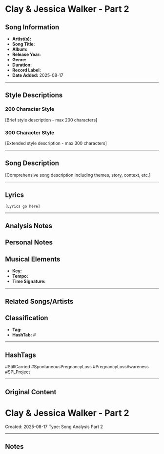 # Clay & Jessica Walker - Part 2

## Song Information
- **Artist(s):** 
- **Song Title:** 
- **Album:** 
- **Release Year:** 
- **Genre:** 
- **Duration:** 
- **Record Label:** 
- **Date Added:** 2025-08-17

---

## Style Descriptions
### 200 Character Style
[Brief style description - max 200 characters]

### 300 Character Style  
[Extended style description - max 300 characters]

---

## Song Description
[Comprehensive song description including themes, story, context, etc.]

---

## Lyrics
```
[Lyrics go here]
```

---

## Analysis Notes


## Personal Notes


## Musical Elements
- **Key:** 
- **Tempo:** 
- **Time Signature:** 

---

## Related Songs/Artists


## Classification
- **Tag:** 
- **HashTab:** #

---

## HashTags
#StillCarried #SpontaneousPregnancyLoss #PregnancyLossAwareness #SPLProject

---

## Original Content
# Clay & Jessica Walker - Part 2





Created: 2025-08-17
Type: Song Analysis Part 2

---

## Notes

